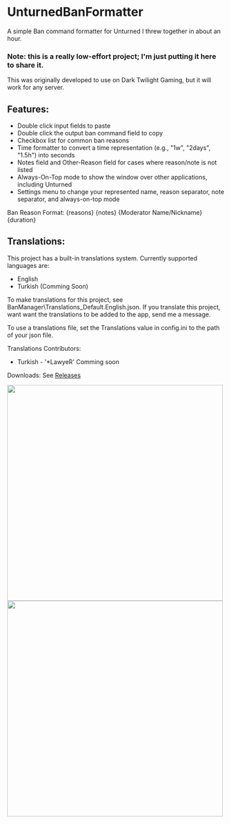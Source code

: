 # UnturnedBanFormatter
A simple Ban command formatter for Unturned I threw together in about an hour.
### Note: this is a really low-effort project; I'm just putting it here to share it.

This was originally developed to use on Dark Twilight Gaming, but it will work for any server.

## Features:
* Double click input fields to paste
* Double click the output ban command field to copy
* Checkbox list for common ban reasons
* Time formatter to convert a time representation (e.g., "1w", "2days", "1.5h") into seconds
* Notes field and Other-Reason field for cases where reason/note is not listed
* Always-On-Top mode to show the window over other applications, including Unturned
* Settings menu to change your represented name, reason separator, note separator, and always-on-top mode

Ban Reason Format: {reasons} {notes} {Moderator Name/Nickname} {duration}

## Translations:

This project has a built-in translations system. Currently supported languages are:
* English
* Turkish (Comming Soon)

To make translations for this project, see BanManager\Translations_Default.English.json. If you translate this project, want want the translations to be added to the app, send me a message.

To use a translations file, set the Translations value in config.ini to the path of your json file.

Translations Contributors:
* Turkish - '*LawyeR' Comming soon

Downloads: See <a href="https://github.com/ShimmyMySherbet/UnturnedBanFormatter/releases/tag/1.0">Releases</a>

<img src="https://i.ibb.co/6Hj0cBP/image.png" width="500">
<img src="https://i.ibb.co/Lhnxysw/image.png" width="500">
